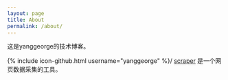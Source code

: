 ```yaml
---
layout: page
title: About
permalink: /about/
---
```


这是yanggeorge的技术博客。

{% include icon-github.html username="yanggeorge" %}/
[scraper](https://github.com/yanggeorge/scraper)
是一个网页数据采集的工具。

